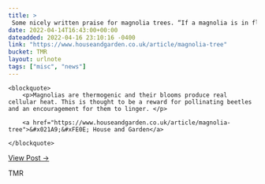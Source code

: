 ```yaml
---
title: > 
 Some nicely written praise for magnolia trees. “If a magnolia is in flower then everyone knows it’s in flower.”
date: 2022-04-14T16:43:00+00:00
dateadded: 2022-04-16 23:10:16 -0400
link: "https://www.houseandgarden.co.uk/article/magnolia-tree"
bucket: TMR
layout: urlnote
tags: ["misc", "news"]
--- 
```




  
    
  

  
    <blockquote>
        <p>Magnolias are thermogenic and their blooms produce real cellular heat. This is thought to be a reward for pollinating beetles and an encouragement for them to linger. </p>
        
        <a href="https://www.houseandgarden.co.uk/article/magnolia-tree">&#x021A9;&#xFE0E; House and Garden</a>
        
    </blockquote>
  
  <p><a href="https://themorningnews.org/p/in-praise-of-the-magnolia-tree">View Post &rarr;</a></p>



 <!-- end excerpt --> 
<div class='bucket'><a class='internal-link' src='_notes/buckets/TMR'>TMR</a></div> 

